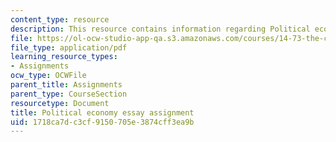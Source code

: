 ```yaml
---
content_type: resource
description: This resource contains information regarding Political economy
file: https://ol-ocw-studio-app-qa.s3.amazonaws.com/courses/14-73-the-challenge-of-world-poverty-spring-2011/1718ca7dc3cf9150705e3874cff3ea9b_MIT14_73S11_political.pdf
file_type: application/pdf
learning_resource_types:
- Assignments
ocw_type: OCWFile
parent_title: Assignments
parent_type: CourseSection
resourcetype: Document
title: Political economy essay assignment
uid: 1718ca7d-c3cf-9150-705e-3874cff3ea9b
---
```

